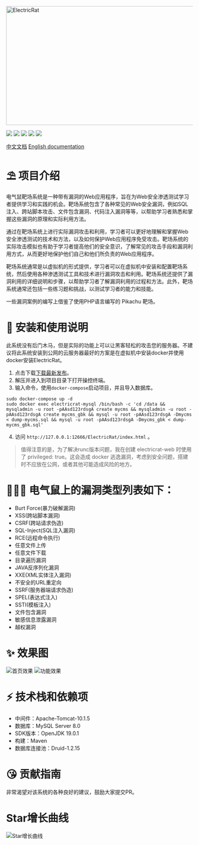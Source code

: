<img src="https://socialify.git.ci/linjiananallnt/ElectricRat/image?description=1&font=Bitter&name=1&pattern=Floating%20Cogs&theme=Light" alt="ElectricRat" width="640" height="320" />

![](https://img.shields.io/badge/web安全-靶场-PTEST)
![](https://img.shields.io/badge/version-1.0-success)
![](https://img.shields.io/github/stars/linjiananallnt/ElectricRat.svg)
![](https://img.shields.io/github/forks/linjiananallnt/ElectricRat.svg)
![](https://img.shields.io/github/license/linjiananallnt/ElectricRat.svg)

[中文文档](https://github.com/linjiananallnt/ElectricRat)
[English documentation](https://github.com/linjiananallnt/ElectricRat/blob/master/EN_README.md)

# ⛱ 项目介绍
电气鼠靶场系统是一种带有漏洞的Web应用程序，旨在为Web安全渗透测试学习者提供学习和实践的机会。靶场系统包含了各种常见的Web安全漏洞，例如SQL注入、跨站脚本攻击、文件包含漏洞、代码注入漏洞等等，以帮助学习者熟悉和掌握这些漏洞的原理和实际利用方法。

通过在靶场系统上进行实际漏洞攻击和利用，学习者可以更好地理解和掌握Web安全渗透测试的技术和方法，以及如何保护Web应用程序免受攻击。靶场系统的实际攻击模拟也有助于学习者提高他们的安全意识，了解常见的攻击手段和漏洞利用方式，从而更好地保护他们自己和他们所负责的Web应用程序。

靶场系统通常是以虚拟机的形式提供，学习者可以在虚拟机中安装和配置靶场系统，然后使用各种渗透测试工具和技术进行漏洞攻击和利用。靶场系统还提供了漏洞利用的详细说明和步骤，以帮助学习者了解漏洞利用的过程和方法。此外，靶场系统通常还包括一些练习题和挑战，以测试学习者的能力和技能。

一些漏洞案例的编写上借鉴了使用PHP语言编写的 Pikachu 靶场。

# 🚀 安装和使用说明
此系统没有后门木马，但是实际的功能上可以让黑客轻松的攻击您的服务器。不建议将此系统安装到公网的云服务器最好的方案是在虚拟机中安装docker并使用docker安装ElectricRat。
1. 点击下载[下载最新发布](https://github.com/linjiananallnt/ElectricRat/releases)。
2. 解压并进入到项目目录下打开操控终端。
3. 输入命令，使用`docker-compose`启动项目，并且导入数据库。
```
sudo docker-compose up -d
sudo docker exec electricrat-mysql /bin/bash -c 'cd /data && mysqladmin -u root -pAAsd123rdsgA create mycms && mysqladmin -u root -pAAsd123rdsgA create mycms_gbk && mysql -u root -pAAsd123rdsgA -Dmycms < dump-mycms.sql && mysql -u root -pAAsd123rdsgA -Dmycms_gbk < dump-mycms_gbk.sql'
```
4. 访问 `http://127.0.0.1:12666/ElectricRat/index.html` 。
> 值得注意的是，为了解决runc版本问题，我在创建 electricrat-web 时使用了 privileged: true。这会造成 docker 逃逸漏洞，考虑到安全问题，搭建时不应放在公网，或者其他可能造成风险的地方。

# 👩🏼‍💻 电气鼠上的漏洞类型列表如下：
- Burt Force(暴力破解漏洞)
- XSS(跨站脚本漏洞)
- CSRF(跨站请求伪造)
- SQL-Inject(SQL注入漏洞)
- RCE(远程命令执行)
- 任意文件上传
- 任意文件下载
- 目录遍历漏洞
- JAVA反序列化漏洞
- XXE(XML实体注入漏洞)
- 不安全的URL重定向
- SSRF(服务器端请求伪造)
- SPEL(表达式注入)
- SSTI(模板注入)
- 文件包含漏洞
- 敏感信息泄露漏洞
- 越权漏洞

# ✨ 效果图
![首页效果](https://user-images.githubusercontent.com/67619247/220506698-444237fb-0a1b-4b33-884b-5ed7c19754e1.png)
![功能效果](https://user-images.githubusercontent.com/67619247/220506750-e377a7b4-a45b-4bc2-884e-91415d703310.png)

# ⚡️ 技术栈和依赖项
- 中间件：Apache-Tomcat-10.1.5
- 数据库：MySQL Server 8.0
- SDK版本：OpenJDK 19.0.1
- 构建：Maven
- 数据库连接池：Druid-1.2.15

# 😘 贡献指南
非常渴望对该系统的各种良好的建议，鼓励大家提交PR。

# Star增长曲线
![Star增长曲线](https://api.star-history.com/svg?repos=linjiananallnt/ElectricRat&type=Date)
